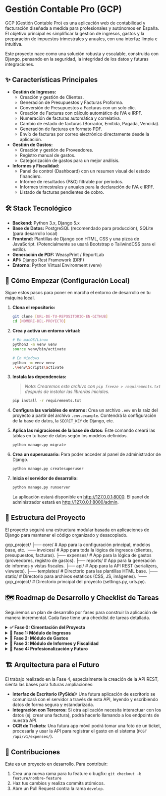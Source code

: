 # **Gestión Contable Pro (GCP)**

GCP (Gestión Contable Pro) es una aplicación web de contabilidad y facturación diseñada a medida para profesionales y autónomos en España. El objetivo principal es simplificar la gestión de ingresos, gastos y la preparación de impuestos trimestrales y anuales, con una interfaz limpia e intuitiva.

Este proyecto nace como una solución robusta y escalable, construida con Django, pensando en la seguridad, la integridad de los datos y futuras integraciones.

## **✨ Características Principales**

* **Gestión de Ingresos:**
    * Creación y gestión de Clientes.
    * Generación de Presupuestos y Facturas Proforma.
    * Conversión de Presupuestos a Facturas con un solo clic.
    * Creación de Facturas con cálculo automático de IVA e IRPF.
    * Numeración de facturas automática y correlativa.
    * Cambio de estado de facturas (Borrador, Emitida, Pagada, Vencida).
    * Generación de facturas en formato PDF.
    * Envío de facturas por correo electrónico directamente desde la aplicación.
* **Gestión de Gastos:**
    * Creación y gestión de Proveedores.
    * Registro manual de gastos.
    * Categorización de gastos para un mejor análisis.
* **Informes y Fiscalidad:**
    * Panel de control (Dashboard) con un resumen visual del estado financiero.
    * Informe de resultados (P&G) filtrable por periodos.
    * Informes trimestrales y anuales para la declaración de IVA e IRPF.
    * Listado de facturas pendientes de cobro.

## **🛠️ Stack Tecnológico**

* **Backend:** Python 3.x, Django 5.x
* **Base de Datos:** PostgreSQL (recomendado para producción), SQLite (para desarrollo local)
* **Frontend:** Plantillas de Django con HTML, CSS y una pizca de JavaScript. (Potencialmente se usará Bootstrap o TailwindCSS para el estilo).
* **Generación de PDF:** WeasyPrint / ReportLab
* **API:** Django Rest Framework (DRF)
* **Entorno:** Python Virtual Environment (venv)

## **🚀 Cómo Empezar (Configuración Local)**

Sigue estos pasos para poner en marcha el entorno de desarrollo en tu máquina local.

1.  **Clona el repositorio:**
    ```bash
    git clone [URL-DE-TU-REPOSITORIO-EN-GITHUB]
    cd [NOMBRE-DEL-PROYECTO]
    ```

2.  **Crea y activa un entorno virtual:**
    ```bash
    # En macOS/Linux
    python3 -m venv venv
    source venv/bin/activate

    # En Windows
    python -m venv venv
    .\venv\Scripts\activate
    ```

3.  **Instala las dependencias:**
    > *Nota: Crearemos este archivo con `pip freeze > requirements.txt` después de instalar las librerías iniciales.*
    ```bash
    pip install -r requirements.txt
    ```

4.  **Configura las variables de entorno:**
    Crea un archivo `.env` en la raíz del proyecto a partir del archivo `.env.example`. Contendrá la configuración de la base de datos, la `SECRET_KEY` de Django, etc.

5.  **Aplica las migraciones de la base de datos:**
    Este comando creará las tablas en tu base de datos según los modelos definidos.
    ```bash
    python manage.py migrate
    ```

6.  **Crea un superusuario:**
    Para poder acceder al panel de administrador de Django.
    ```bash
    python manage.py createsuperuser
    ```

7.  **Inicia el servidor de desarrollo:**
    ```bash
    python manage.py runserver
    ```
    La aplicación estará disponible en http://127.0.0.1:8000. El panel de administrador estará en http://127.0.0.1:8000/admin.

## **📂 Estructura del Proyecto**

El proyecto seguirá una estructura modular basada en aplicaciones de Django para mantener el código organizado y desacoplado.


gcp_project/
├── core/         # App para la configuración principal, modelos base, etc.
├── invoices/     # App para toda la lógica de ingresos (clientes, presupuestos, facturas).
├── expenses/     # App para la lógica de gastos (proveedores, registro de gastos).
├── reports/      # App para la generación de informes y vistas fiscales.
├── api/          # App para la API REST (serializers, viewsets).
├── templates/    # Directorio para las plantillas HTML base.
├── static/       # Directorio para archivos estáticos (CSS, JS, imágenes).
└── gcp_project/  # Directorio principal del proyecto (settings.py, urls.py).

## **🗺️ Roadmap de Desarrollo y Checklist de Tareas**

Seguiremos un plan de desarrollo por fases para construir la aplicación de manera incremental. Cada fase tiene una checklist de tareas detallada.

<details>
<summary><strong>✅ Fase 0: Cimentación del Proyecto</strong></summary>

* **Objetivo:** Preparar el terreno para un buen comienzo que nos ahorrará dolores de cabeza.
* [X] **Planificación:** Diseño de la Base de Datos, definición de la arquitectura y creación del repositorio Git.
* [ ] **Inicializar el proyecto Django:** Crear la estructura del proyecto y la primera app (`core`).
* [ ] **Configurar el entorno:**
    * [ ] Crear y activar el entorno virtual (`venv`).
    * [ ] Crear el repositorio Git desde el día uno.
    * [ ] Instalar Django y generar el `requirements.txt` inicial.
* [ ] **Diseño de Modelos (v1.0):**
    * [ ] `User`: Utilizar el modelo de usuario por defecto de Django.
    * [ ] `Client`: Tabla para clientes (NIF, nombre, dirección, etc.).
    * [ ] `Provider`: Tabla para proveedores.
    * [ ] `Invoice` / `InvoiceItem`: Tablas para facturas y sus líneas, incluyendo campos clave como `numero_factura`, `estado`, y campos `DecimalField` para los importes.
    * [ ] `Expense`: Tabla para gastos, con relación a proveedores y categorías.
* [ ] **Configurar el Panel de Administrador de Django:** Habilitar el admin para poder gestionar los modelos básicos desde el principio.

</details>

<details>
<summary><strong>🔲 Fase 1: Módulo de Ingresos</strong></summary>

* **Objetivo:** Poder crear, gestionar y enviar todo el ciclo de ingresos.

* **Sub-fase 1.1: Estructura de Datos (Modelos)**
    * [ ] **Crear la app `invoices`** y añadirla a `INSTALLED_APPS`.
    * [ ] **Definir el modelo `Client`** en `invoices/models.py`.
    * [ ] **Definir el modelo `Invoice`** con su relación a `Client`, los estados (`Status` con `TextChoices`) y los campos monetarios como `DecimalField`.
    * [ ] **Definir el modelo `InvoiceItem`** con su relación a `Invoice`.
    * [ ] **Implementar el método `__str__`** en todos los modelos para una mejor representación.
    * [ ] **Implementar el auto-cálculo del `total_linea`** en el método `save()` del modelo `InvoiceItem`.

* **Sub-fase 1.2: Integración con el Admin**
    * [ ] **Registrar el modelo `Client`** en `invoices/admin.py`.
    * [ ] **Crear una clase `InvoiceItemInline`** (`admin.TabularInline`) para gestionar las líneas desde la factura.
    * [ ] **Registrar el modelo `Invoice`** con una clase `InvoiceAdmin` que use la `inline` anterior.
    * [ ] **Mejorar la vista de lista de `InvoiceAdmin`** con `list_display` (`numero_factura`, `cliente`, `fecha_emision`, `total`, `estado`).

* **Sub-fase 1.3: Migraciones y Pruebas**
    * [ ] **Generar el archivo de migración** para la app `invoices` (`makemigrations`).
    * [ ] **Aplicar la migración a la base de datos** (`migrate`).
    * [ ] **Probar manualmente en el admin:** Crear Clientes y Facturas con sus líneas.

* **Sub-fase 1.4: Lógica de Negocio**
    * [ ] **Numeración automática de facturas:** Implementar la lógica para generar un número correlativo (ej: '2025-001') en el método `save()` de `Invoice` cuando deja de ser borrador.
    * [ ] **Cálculo automático de totales en la factura:** Usar Señales de Django (`post_save`, `post_delete` en `InvoiceItem`) para llamar a un método en `Invoice` que actualice la base imponible, el IVA y el total de la factura.
        > **Nota del Senior:** El uso de Señales es la solución ideal y más robusta para mantener los totales de la factura siempre sincronizados sin esfuerzo manual.

* **Sub-fase 1.5: Generación de Documentos**
    * [ ] **Instalar una librería de generación de PDF** (ej: `weasyprint`).
    * [ ] **Crear una vista en Django** que reciba el ID de una factura.
    * [ ] **Crear una plantilla HTML** con la estructura de una factura real.
    * [ ] **Configurar la vista** para renderizar el HTML y convertirlo a una respuesta HTTP con el PDF.
    * [ ] **Añadir una URL** que apunte a esta vista (ej: `/invoices/<int:pk>/pdf/`).
    * [ ] **Implementar el almacenamiento del PDF:** Al emitir la factura, guardar el PDF generado en el servidor y vincularlo a la factura en la BD con un campo `FileField`.

</details>

<details>
<summary><strong>🔲 Fase 2: Módulo de Gastos</strong></summary>

* **Objetivo:** Tener un registro claro y categorizado de todos los gastos profesionales.

* **Sub-fase 2.1: Estructura de Datos (Modelos)**
    * [ ] **Crear la app `expenses`** y añadirla a `INSTALLED_APPS`.
    * [ ] **Definir el modelo `Provider`**.
    * [ ] **Definir el modelo `ExpenseCategory`**.
    * [ ] **Definir el modelo `Expense`**, asegurando las relaciones con `User`, `Provider` y `ExpenseCategory`, y usando `DecimalField` para los importes.
    * [ ] **Implementar el método `save()`** en el modelo `Expense` para calcular el total a partir de la base y el IVA.

* **Sub-fase 2.2: Integración con el Admin**
    * [ ] **Registrar los modelos `Provider` y `ExpenseCategory`**.
    * [ ] **Crear una clase `ExpenseAdmin`** con `list_display`, `list_filter` y `search_fields` para una gestión cómoda.

* **Sub-fase 2.3: Migraciones y Pruebas**
    * [ ] **Generar y aplicar las migraciones** para la app `expenses`.
    * [ ] **Probar en el admin:** Crear categorías, proveedores y registrar gastos para verificar que todo funciona.

* **Sub-fase 2.4: Interfaz de Usuario (Views, Forms, Templates)**
    * [ ] **Crear `ExpenseForm`** usando `ModelForm`.
    * [ ] **Crear las vistas `ExpenseListView` y `ExpenseCreateView`**.
        * En `ExpenseListView`, sobrescribir `get_queryset` para filtrar por el usuario logueado.
        * En `ExpenseCreateView`, sobrescribir `form_valid` para asignar el usuario actual al gasto.
    * [ ] **Crear las URLs** en `expenses/urls.py` e incluirlas en el proyecto principal.
    * [ ] **Crear las plantillas HTML** `expense_list.html` y `expense_form.html`.

</details>

<details>
<summary><strong>🔲 Fase 3: Módulo de Informes y Fiscalidad</strong></summary>

* **Objetivo:** Darte la visión financiera que necesitas para tomar decisiones y cumplir con tus obligaciones fiscales.

* **Sub-fase 3.1: Preparación de la App**
    * [ ] **Crear la app `reports`** y añadirla a `INSTALLED_APPS`.
    * [ ] **Crear la estructura de URLs** para el dashboard en `/informes/`.
    * [ ] **Crear la vista `DashboardView`** y la plantilla `dashboard.html`.

* **Sub-fase 3.2: Lógica de Negocio (Consultas)**
    > **Nota del Senior:** Es una buena práctica crear un archivo `reports/utils.py` para alojar estas funciones de consulta, manteniendo las vistas limpias.
    * [ ] **Implementar la función `get_profit_loss_data(start_date, end_date)`** para calcular ingresos (de facturas pagadas), gastos y el beneficio.
    * [ ] **Implementar la función `get_vat_data(start_date, end_date)`** para calcular el IVA Repercutido (de facturas emitidas) y el IVA Soportado (de gastos).
    * [ ] **Implementar la función `get_unpaid_invoices()`** para obtener un listado de facturas emitidas o vencidas, ordenadas por fecha.

* **Sub-fase 3.3: Construcción del Dashboard (Frontend)**
    * [ ] **Modificar `DashboardView`** para que maneje un formulario de fechas (GET), llame a las funciones de `utils.py` y pase los datos al contexto.
    * [ ] **Desarrollar la plantilla `dashboard.html`:**
        * [ ] Añadir un formulario con filtros de fecha.
        * [ ] Mostrar los KPIs de P&G e IVA en tarjetas destacadas.
        * [ ] Mostrar una tabla con las facturas pendientes de cobro, con enlaces a cada una.
* **(Opcional) Sub-fase 3.4: Gráficos**
    * [ ] **Integrar una librería de gráficos JS** (ej: Chart.js).
    * [ ] **Crear un endpoint en Django** que devuelva datos mensuales en formato JSON.
    * [ ] **Usar `fetch` en el frontend** para llamar a ese endpoint y renderizar un gráfico.

</details>

<details>
<summary><strong>🔲 Fase 4: Profesionalización y Futuro</strong></summary>

* **Objetivo:** Refactorizar el código para hacerlo más robusto, construir una API REST para futuras integraciones y preparar el proyecto para producción.

* **Sub-fase 4.1: Refactorización**
    * [ ] **Crear archivos `services.py`** en las apps `invoices` y `expenses`.
    * [ ] **Mover la lógica de negocio** (ej: creación de facturas, cálculos complejos) de las vistas a funciones en estos archivos de servicio.
    * [ ] **Refactorizar las vistas** para que sean más "delgadas", llamando a las funciones de servicio.

* **Sub-fase 4.2: Construcción de la API con DRF**
    * [ ] **Instalar y configurar Django Rest Framework** (`pip install djangorestframework`).
    * [ ] **Crear archivos `serializers.py`** en las apps y definir los `ModelSerializer` para los modelos principales.
    * [ ] **Crear archivos `api_views.py`** e implementar los `ModelViewSet` para cada serializer.
    * [ ] **Configurar las URLs de la API** usando un `DefaultRouter` bajo el prefijo `/api/v1/`.

* **Sub-fase 4.3: Documentación y Prueba de la API**
    * [ ] **Instalar y configurar `drf-spectacular`** para generar documentación OpenAPI (Swagger UI) automáticamente.
    * [ ] **Probar todos los endpoints CRUD** (GET, POST, PUT, DELETE) para los recursos principales (invoices, expenses, etc.) usando Swagger UI o Postman.

* **Sub-fase 4.4: Preparación para Producción**
    * [ ] **Generar el archivo `requirements.txt` final**.
    * [ ] **Mover datos sensibles** (SECRET_KEY, DEBUG, DB config) a un archivo `.env` usando `django-environ`.
    * [ ] **Configurar `settings.py` para producción:** `DEBUG=False`, `ALLOWED_HOSTS` leídos desde `.env`.
    * [ ] **Configurar WhiteNoise** para el servicio de archivos estáticos.
    * [ ] **Definir y documentar una estrategia de backup** para la base de datos.

</details>

## **🏗️ Arquitectura para el Futuro**

El trabajo realizado en la Fase 4, especialmente la creación de la API REST, sienta las bases para futuras ampliaciones:

* **Interfaz de Escritorio (PySide):** Una futura aplicación de escritorio se comunicará con el servidor a través de esta API, leyendo y escribiendo datos de forma segura y estandarizada.
* **Integración con Terceros:** Si otra aplicación necesita interactuar con los datos (ej: crear una factura), podrá hacerlo llamando a los endpoints de nuestra API.
* **OCR de Tickets:** Una futura app móvil podrá tomar una foto de un ticket, procesarla y usar la API para registrar el gasto en el sistema (`POST /api/v1/expenses/`).

## **🤝 Contribuciones**

Este es un proyecto en desarrollo. Para contribuir:

1.  Crea una nueva rama para tu feature o bugfix: `git checkout -b feature/nombre-feature`
2.  Haz tus cambios y realiza commits atómicos.
3.  Abre un Pull Request contra la rama `develop`.